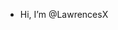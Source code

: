 -  Hi, I’m @LawrencesX


<!---
LawrencesX/LawrencesX is a ✨ special ✨ repository because its `README.md` (this file) appears on your GitHub profile.
You can click the Preview link to take a look at your changes.
--->
